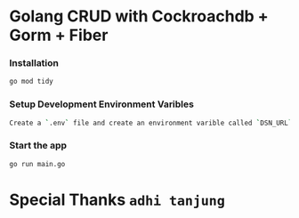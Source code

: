 # Golang CRUD with Cockroachdb + Gorm + Fiber
 
### Installation

```bash
go mod tidy
```

### Setup Development Environment Varibles

```bash 
Create a `.env` file and create an environment varible called `DSN_URL`. Then assign Cockroachdb connection string to that varible. 
```

### Start the app

```bash
go run main.go
```

# Special Thanks `adhi tanjung`
